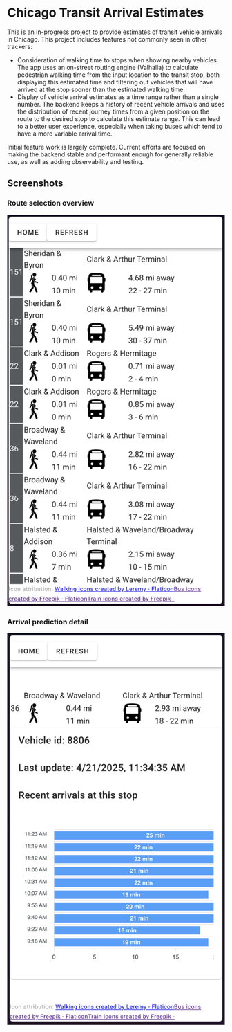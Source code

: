 # Chicago Transit Arrival Estimates

This is an in-progress project to provide estimates of transit vehicle arrivals in Chicago. This 
project includes features not commonly seen in other trackers:

- Consideration of walking time to stops when showing nearby vehicles. The app uses an on-street 
  routing engine (Valhalla) to calculate pedestrian walking time from the input location to the 
  transit stop, both displaying this estimated time and filtering out vehicles that will have 
  arrived at the stop sooner than the estimated walking time.
- Display of vehicle arrival estimates as a time range rather than a single number. The backend 
  keeps a history of recent vehicle arrivals and uses the distribution of recent journey times 
  from a given position on the route to the desired stop to calculate this estimate range. This 
  can lead to a better user experience, especially when taking buses which tend to have a more 
  variable arrival time.

Initial feature work is largely complete. Current efforts are focused on making the backend 
stable and performant enough for generally reliable use, as well as adding observability and 
testing.

## Screenshots

### Route selection overview

![Route selection overview](screenshots/route_overview_screenshot.png)


### Arrival prediction detail

![Arrival prediction detail](screenshots/route_detail_screenshot.png)

